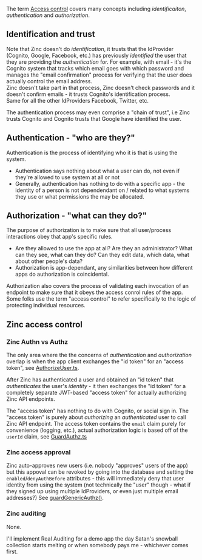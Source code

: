 
The term [Access control](https://en.wikipedia.org/wiki/Computer_access_control) 
covers many concepts including _identificaiton_, _authentication_ and 
_authorization_. 

## Identification and trust

Note that Zinc doesn't do _identification_, it trusts that the 
IdProvider (Cognito, Google, Facebook, etc.) has previously _identified_ the 
user that they are providing the _authentication_ for. 
For example, with email - it's the Cognito system that tracks which email goes 
with which password and manages the "email confirmation" process for verifying 
that the user does actually control the email address.  
Zinc doesn't take part in that process, Zinc doesn't check passwords and it 
doesn't confirm emails  - it trusts Cognito's identification process.  
Same for all the other IdProviders Facebook, Twitter, etc.

The authentication process may even comprise a "chain of trust", 
i.e Zinc trusts Cognito and Cognito trusts that Google have identified the user.


## Authentication - "who are they?"

Authentication is the process of identifying who it is that is using the system.

* Authentication says nothing about what a user can do, not even if they're 
  allowed to use system at all or not
* Generally, authentication has nothing to do with a specific app - 
  the identity of a person is not dependendant on / related to what systems 
  they use or what permissions the may be allocated.

## Authorization - "what can they do?"

The purpose of authorization is to make sure that all user/process 
interactions obey that app's specific rules.

* Are they allowed to use the app at all?
  Are they an administrator?
  What can they see, what can they do?
  Can they edit data, which data, what about other people's data?
* Authorization is app-dependant, any similarities between how different apps
  do authorization is coincidental.

Authorization also covers the process of validating each invocation of an 
endpoint to make sure that it obeys the access conrol rules of the app.
Some folks use the term "access control" to refer specifically
to the logic of protecting individual resources.


## Zinc access control

### Zinc Authn vs Authz

The only area where the the concerns of *authentication* and *authorization*
overlap is when the app client exchanges the "id token" for an "access token", 
see [AuthorizeUser.ts](/aws-infra/lambda/src/ZincApi/AuthorizeUser.ts).

After Zinc has authenticated a user and obtained an "id token" that 
*authenticates* the user's *identity* - it then exchanges the "id token" for a 
completely separate JWT-based "access token" for actually authorizing 
Zinc API endpoints.

The "access token" has nothing to do with Cognito, or social sign in.
The "access token" is purely about *authorizing* an *authenticated* user to call
Zinc API endpoint.  The access token contains the `email` claim purely for
convenience (logging, etc.), actual authorization logic is based off of 
the `userId` claim, see 
[GuardAuthz.ts](/aws-infra/lambda/src/ZincApi/Authz/GuardAuthz.ts)

### Zinc access approval
Zinc auto-approves new users (i.e. nobody "approves" users of the app)
but this appoval can be revoked by going into the database and setting the
`enabled`/`denyAuthBefore` attributes - this will immediately deny that user
identity from using the system (not technically the "user" though - what if they
signed up using multiple IdProviders, or even just multiple email addresses?)
See [guardGenericAuthz()](/aws-infra/lambda/src/ZincApi/Authz/GuardAuthz.ts).

### Zinc auditing

None.

I'll implement Real Auditing for a demo app the day Satan's snowball collection 
starts melting or when somebody pays me - whichever comes first.



 